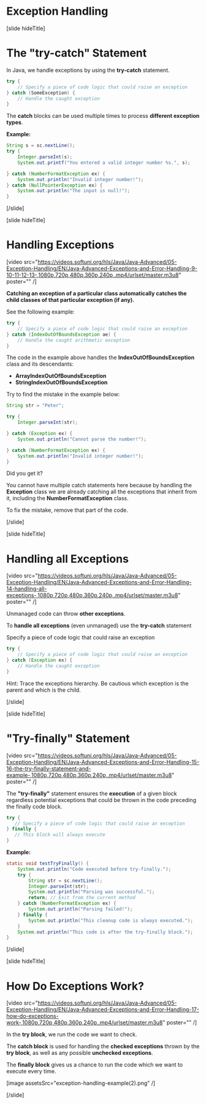 # Exception Handling

[slide hideTitle]

# The "try-catch" Statement

In Java, we handle exceptions by using the **try-catch** statement.

```java 
try {
    // Specify a piece of code logic that could raise an exception 
} catch (SomeException) {
    // Handle the caught exception
}
```
The **catch** blocks can be used multiple times to process **different exception types**.

**Example:**

```java 
String s = sc.nextLine();
try {
    Integer.parseInt(s);
    System.out.printf("You entered a valid integer number %s.", s);

} catch (NumberFormatException ex) {
    System.out.println("Invalid integer number!");
} catch (NullPointerException ex) {
    System.out.println("The input is null!");
} 
```

[/slide]

[slide hideTitle]

# Handling Exceptions

[video src="https://videos.softuni.org/hls/Java/Java-Advanced/05-Exception-Handling/EN/Java-Advanced-Exceptions-and-Error-Handling-9-10-11-12-13-,1080p,720p,480p,360p,240p,.mp4/urlset/master.m3u8" poster="" /]

**Catching an exception of a particular class automatically catches the child classes of that particular exception (if any).**

See the following example:

```java 
try {
    // Specify a piece of code logic that could raise an exception 
} catch (IndexOutOfBoundsException ae) {
    // Handle the caught arithmetic exception
}
```
The code in the example above handles the **IndexOutOfBoundsException** class and its descendants: 
- **ArrayIndexOutOfBoundsException**
- **StringIndexOutOfBoundsException**

Try to find the mistake in the example below:

```java live
String str = "Peter";

try {
    Integer.parseInt(str);

} catch (Exception ex) {
    System.out.println("Cannot parse the number!");

} catch (NumberFormatException ex) {
    System.out.println("Invalid integer number!");
}
```

Did you get it? 

You cannot have multiple catch statements here because by handling the **Exception** class we are already catching all the exceptions that inherit from it, including the **NumberFormatException** class. 

To fix the mistake, remove that part of the code.

[/slide]

[slide hideTitle]

# Handling all Exceptions

[video src="https://videos.softuni.org/hls/Java/Java-Advanced/05-Exception-Handling/EN/Java-Advanced-Exceptions-and-Error-Handling-14-handling-all-exceptions-,1080p,720p,480p,360p,240p,.mp4/urlset/master.m3u8" poster="" /]

Unmanaged code can throw **other exceptions**.

To **handle all exceptions** (even unmanaged) use the **try-catch** statement

Specify a piece of code logic that could raise an exception 

```java
try {
    // Specify a piece of code logic that could raise an exception 
} catch (Exception ex) {
    // Handle the caught exception
}
``` 

Hint: Trace the exceptions hierarchy. Be cautious which exception is the parent and which is the child.

[/slide]

[slide hideTitle]

# "Try-finally" Statement

[video src="https://videos.softuni.org/hls/Java/Java-Advanced/05-Exception-Handling/EN/Java-Advanced-Exceptions-and-Error-Handling-15-16-the-try-finally-statement-and-example-,1080p,720p,480p,360p,240p,.mp4/urlset/master.m3u8" poster="" /]

The **"try-finally"** statement ensures the **execution** of a given block regardless potential exceptions that could be thrown in the code preceding the finally code block.


```java 
try {
   // Specify a piece of code logic that could raise an exception 
} finally {
   // This block will always execute
}
```

**Example:**

```java 
static void testTryFinally() {
    System.out.println("Code executed before try-finally.");
    try {
        String str = sc.nextLine();
        Integer.parseInt(str);
        System.out.println("Parsing was successful.");
        return; // Exit from the current method
    } catch (NumberFormatException ex) {
        System.out.println("Parsing failed!");
    } finally {
        System.out.println("This cleanup code is always executed.");
    }
    System.out.println("This code is after the try-finally block.");
}
```

[/slide]

[slide hideTitle]

# How Do Exceptions Work?

[video src="https://videos.softuni.org/hls/Java/Java-Advanced/05-Exception-Handling/EN/Java-Advanced-Exceptions-and-Error-Handling-17-how-do-exceptions-work-,1080p,720p,480p,360p,240p,.mp4/urlset/master.m3u8" poster="" /]

In the **try block**, we run the code we want to check.

The **catch block** is used for handling the **checked exceptions** thrown by the **try block**, as well as any possible **unchecked exceptions**.

The **finally block** gives us a chance to run the code which we want to execute every time.

[image assetsSrc="exception-handling-example(2).png" /]

[/slide]
